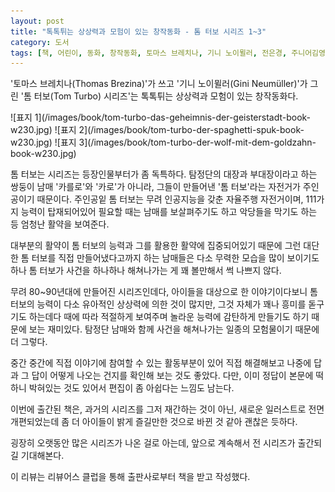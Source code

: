 ```yaml
---
layout: post
title: "톡톡튀는 상상력과 모험이 있는 창작동화 - 톰 터보 시리즈 1~3"
category: 도서
tags: [책, 어린이, 동화, 창작동화, 토마스 브레치나, 기니 노이뮐러, 전은경, 주니어김영사, 리뷰어스 클럽, 서평]
---
```


'토마스 브레치나(Thomas Brezina)'가 쓰고
'기니 노이뮐러(Gini Neumüller)'가 그린
'톰 터보(Tom Turbo) 시리즈'는
톡톡튀는 상상력과 모험이 있는 창작동화다.

<p class="center" markdown="1">
![표지 1](/images/book/tom-turbo-das-geheimnis-der-geisterstadt-book-w230.jpg)
![표지 2](/images/book/tom-turbo-der-spaghetti-spuk-book-w230.jpg)
![표지 3](/images/book/tom-turbo-der-wolf-mit-dem-goldzahn-book-w230.jpg)
</p>

톰 터보는 시리즈는 등장인물부터가 좀 독특하다.
탐정단의 대장과 부대장이라고 하는 쌍둥이 남매 '카를로'와 '카로'가 아니라,
그들이 만들어낸 '톰 터보'라는 자전거가 주인공이기 때문이다.
주인공잍 톰 터보는 무려 인공지능을 갖춘 자율주행 자전거이며,
111가지 능력이 탑재되어있어
필요할 때는 남매를 보살펴주기도 하고
악당들을 막기도 하는 등 엄청난 활약을 보여준다.

대부분의 활약이 톰 터보의 능력과 그를 활용한 활약에 집중되어있기 때문에
그런 대단한 톰 터보를 직접 만들어냈다고까지 하는 남매들은 다소 무력한 모습을 많이 보이기도 하나
톰 터보가 사건을 하나하나 해쳐나가는 게 꽤 볼만해서 썩 나쁘지 않다.

무려 80~90년대에 만들어진 시리즈인데다,
아이들을 대상으로 한 이야기이다보니
톰 터보의 능력이 다소 유아적인 상상력에 의한 것이 많지만,
그것 자체가 꽤나 흥미를 돋구기도 하는데다
때에 따라 적절하게 보여주며
놀라운 능력에 감탄하게 만들기도 하기 때문에 보는 재미있다.
탐정단 남매와 함께 사건을 해쳐나가는 일종의 모험물이기 때문에 더 그렇다.

중간 중간에 직접 이야기에 참여할 수 있는 활동부분이 있어
직접 해결해보고 나중에 답과 그 답이 어떻게 나오는 건지를 확인해 보는 것도 좋았다.
다만, 이미 정답이 본문에 떡 하니 박혀있는 것도 있어서
편집이 좀 아쉽다는 느낌도 남는다.

이번에 출간된 책은, 과거의 시리즈를 그저 재간하는 것이 아닌,
새로운 일러스트로 전면 개편되었는데
좀 더 아이들이 밝게 즐길만한 것으로 바뀐 것 같아 괜찮은 듯하다.

굉장히 오랫동안 많은 시리즈가 나온 걸로 아는데,
앞으로 계속해서 전 시리즈가 출간되길 기대해본다.



<div class="im im-info">
이 리뷰는 리뷰어스 클럽을 통해 출판사로부터 책을 받고 작성했다.
</div>
